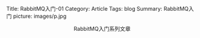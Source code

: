 Title: RabbitMQ入门-01
Category: Article
Tags: blog
Summary: RabbitMQ入门
picture: images/p.jpg


<center>RabbitMQ入门系列文章</center>